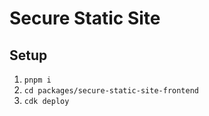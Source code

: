 # Secure Static Site

## Setup

1. `pnpm i`
1. `cd packages/secure-static-site-frontend`
1. `cdk deploy`